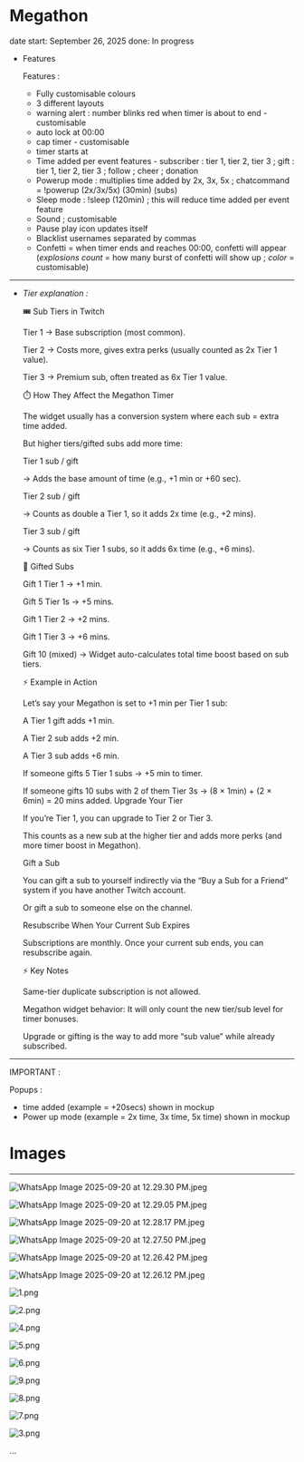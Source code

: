 # Megathon

date start: September 26, 2025
done: In progress

- Features
    
    Features :
    
    - Fully customisable colours
    - ⁠3 different layouts
    - ⁠warning alert : number blinks red when timer is about to end - customisable
    - ⁠auto lock at 00:00
    - ⁠cap timer - customisable
    - ⁠timer starts at
    - ⁠Time added per event features - subscriber : tier 1, tier 2, tier 3 ; gift : tier 1, tier 2, tier 3 ; follow ; cheer ; donation
    - ⁠Powerup mode : multiplies time added by 2x, 3x, 5x ; chatcommand = !powerup (2x/3x/5x) (30min) (subs)
    - ⁠Sleep mode : !sleep (120min) ; this will reduce time added per event feature
    - ⁠Sound ; customisable
    - ⁠Pause play icon updates itself
    - ⁠Blacklist usernames separated by commas
    - ⁠Confetti = when timer ends and reaches 00:00, confetti will appear (*explosions count* = how many burst of confetti will show up ; *color* = customisable)

---

- *Tier explanation :*
    
     🎟️ Sub Tiers in Twitch
    
    Tier 1 → Base subscription (most common).
    
    Tier 2 → Costs more, gives extra perks (usually counted as 2x Tier 1 value).
    
    Tier 3 → Premium sub, often treated as 6x Tier 1 value.
    
    ⏱️ How They Affect the Megathon Timer
    
    The widget usually has a conversion system where each sub = extra time added.
    
    But higher tiers/gifted subs add more time:
    
    Tier 1 sub / gift
    
    → Adds the base amount of time (e.g., +1 min or +60 sec).
    
    Tier 2 sub / gift
    
    → Counts as double a Tier 1, so it adds 2x time (e.g., +2 mins).
    
    Tier 3 sub / gift
    
    → Counts as six Tier 1 subs, so it adds 6x time (e.g., +6 mins).
    
    🎁 Gifted Subs
    
    Gift 1 Tier 1 → +1 min.
    
    Gift 5 Tier 1s → +5 mins.
    
    Gift 1 Tier 2 → +2 mins.
    
    Gift 1 Tier 3 → +6 mins.
    
    Gift 10 (mixed) → Widget auto-calculates total time boost based on sub tiers.
    
    ⚡ Example in Action
    
    Let’s say your Megathon is set to +1 min per Tier 1 sub:
    
    A Tier 1 gift adds +1 min.
    
    A Tier 2 sub adds +2 min.
    
    A Tier 3 sub adds +6 min.
    
    If someone gifts 5 Tier 1 subs → +5 min to timer.
    
    If someone gifts 10 subs with 2 of them Tier 3s → (8 × 1min) + (2 × 6min) = 20 mins added.                                                                             Upgrade Your Tier
    
    If you’re Tier 1, you can upgrade to Tier 2 or Tier 3.
    
    This counts as a new sub at the higher tier and adds more perks (and more timer boost in Megathon).
    
    Gift a Sub
    
    You can gift a sub to yourself indirectly via the “Buy a Sub for a Friend” system if you have another Twitch account.
    
    Or gift a sub to someone else on the channel.
    
    Resubscribe When Your Current Sub Expires
    
    Subscriptions are monthly. Once your current sub ends, you can resubscribe again.
    
    ⚡ Key Notes
    
    Same-tier duplicate subscription is not allowed.
    
    Megathon widget behavior: It will only count the new tier/sub level for timer bonuses.
    
    Upgrade or gifting is the way to add more “sub value” while already subscribed.
    

---

IMPORTANT :

Popups :

- time added (example = +20secs) shown in mockup
- ⁠Power up mode (example = 2x time, 3x time, 5x time) shown in mockup

# Images

---

![WhatsApp Image 2025-09-20 at 12.29.30 PM.jpeg](Megathon%2027acd0ed0c25800db390c8aa41b2f17a/WhatsApp_Image_2025-09-20_at_12.29.30_PM.jpeg)

![WhatsApp Image 2025-09-20 at 12.29.05 PM.jpeg](Megathon%2027acd0ed0c25800db390c8aa41b2f17a/WhatsApp_Image_2025-09-20_at_12.29.05_PM.jpeg)

![WhatsApp Image 2025-09-20 at 12.28.17 PM.jpeg](Megathon%2027acd0ed0c25800db390c8aa41b2f17a/WhatsApp_Image_2025-09-20_at_12.28.17_PM.jpeg)

![WhatsApp Image 2025-09-20 at 12.27.50 PM.jpeg](Megathon%2027acd0ed0c25800db390c8aa41b2f17a/WhatsApp_Image_2025-09-20_at_12.27.50_PM.jpeg)

![WhatsApp Image 2025-09-20 at 12.26.42 PM.jpeg](Megathon%2027acd0ed0c25800db390c8aa41b2f17a/WhatsApp_Image_2025-09-20_at_12.26.42_PM.jpeg)

![WhatsApp Image 2025-09-20 at 12.26.12 PM.jpeg](Megathon%2027acd0ed0c25800db390c8aa41b2f17a/WhatsApp_Image_2025-09-20_at_12.26.12_PM.jpeg)

![1.png](Megathon%2027acd0ed0c25800db390c8aa41b2f17a/1.png)

![2.png](Megathon%2027acd0ed0c25800db390c8aa41b2f17a/2.png)

![4.png](Megathon%2027acd0ed0c25800db390c8aa41b2f17a/4.png)

![5.png](Megathon%2027acd0ed0c25800db390c8aa41b2f17a/5.png)

![6.png](Megathon%2027acd0ed0c25800db390c8aa41b2f17a/6.png)

![9.png](Megathon%2027acd0ed0c25800db390c8aa41b2f17a/9.png)

![8.png](Megathon%2027acd0ed0c25800db390c8aa41b2f17a/8.png)

![7.png](Megathon%2027acd0ed0c25800db390c8aa41b2f17a/7.png)

![3.png](Megathon%2027acd0ed0c25800db390c8aa41b2f17a/3.png)

…